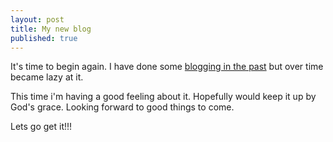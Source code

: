```yaml
---
layout: post
title: My new blog
published: true
---
```


It's time to begin again. I have done some [blogging in the past](http://bomsy-webcode.blogspot.com/) but over time became lazy at it.
<!--more-->

This time i'm having a good feeling about it. Hopefully would keep it up by God's grace. 
Looking forward to good things to come. 

Lets go get it!!!

